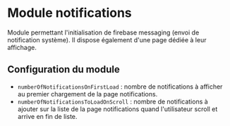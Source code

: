 # Module notifications

Module permettant l'initialisation de firebase messaging (envoi de notification système). Il dispose également d'une page dédiée à leur affichage.

## Configuration du module
- `numberOfNotificationsOnFirstLoad` : nombre de notifications à afficher au premier chargement de la page notifications.
- `numberOfNotificationsToLoadOnScroll` : nombre de notifications à ajouter sur la liste de la page notifications quand l'utilisateur scroll et arrive en fin de liste.
